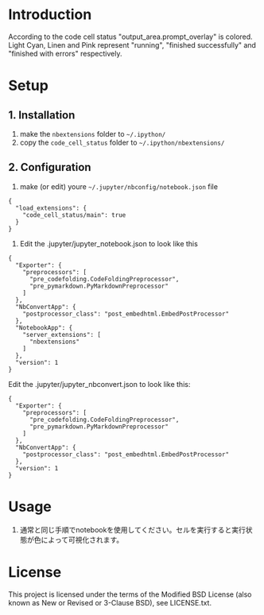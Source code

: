 # Introduction

According to the code cell status "output_area.prompt_overlay" is colored.  
Light Cyan, Linen and Pink represent "running", "finished successfully" and "finished with errors" respectively.

# Setup

## 1. Installation

1. make the `nbextensions` folder to `~/.ipython/`
2. copy the `code_cell_status` folder to `~/.ipython/nbextensions/`

## 2. Configuration

1. make (or edit) youre `~/.jupyter/nbconfig/notebook.json` file

```
{
  "load_extensions": {
    "code_cell_status/main": true
  }
}
```

1. Edit the .jupyter/jupyter_notebook.json to look like this

  ```
  {
    "Exporter": {
      "preprocessors": [
        "pre_codefolding.CodeFoldingPreprocessor",
        "pre_pymarkdown.PyMarkdownPreprocessor"
      ]
    },
    "NbConvertApp": {
      "postprocessor_class": "post_embedhtml.EmbedPostProcessor"
    },
    "NotebookApp": {
      "server_extensions": [
        "nbextensions"
      ]
    },
    "version": 1
  }
  ```

Edit the .jupyter/jupyter_nbconvert.json to look like this:

  ```
  {
    "Exporter": {
      "preprocessors": [
        "pre_codefolding.CodeFoldingPreprocessor",
        "pre_pymarkdown.PyMarkdownPreprocessor"
      ]
    },
    "NbConvertApp": {
      "postprocessor_class": "post_embedhtml.EmbedPostProcessor"
    },
    "version": 1
  }
  ```
# Usage

1. 通常と同じ手順でnotebookを使用してください。セルを実行すると実行状態が色によって可視化されます。

# License

This project is licensed under the terms of the Modified BSD License (also known as New or Revised or 3-Clause BSD), see LICENSE.txt.

